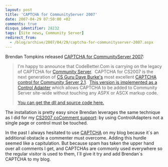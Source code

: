 ```yaml
---
layout: post
title: 'CAPTCHA for CommunityServer 2007'
date: 2007-04-29 07:50:00 +02
comments: true
disqus_identifier: 28232
tags: [Site news, Community Server]
redirect_from:
  - /blog/archive/2007/04/29/captcha-for-communityserver-2007.aspx
---
```


Brendan Tompkins released [CAPTCHA for CommunityServer 2007](http://codebetter.com/blogs/brendan.tompkins/archive/2007/04/27/captcha-for-community-server-2007.aspx):

> I'm happy to announce that CodeBetter.Com is carrying on the legacy of CAPTCHA for [Community Server](http://codebetter.com/controlpanel/blogs/www.communityserver.org).  CAPTCHA for CS2007 is the next generation of [CS Guru Dave Burke's](http://codebetter.com/controlpanel/blogs/www.dbvt.com) most excellent [CAPTCHA control for Community Server 2.1](http://dbvt.com/files/folders/addons/entry5198.aspx).  [This version is implemented as a Control Adapter](http://weblogs.asp.net/scottgu/archive/2005/12/21/asp-net-2-0-control-adapter-architecture.aspx) which allows CAPTCHA to be added to Community Server site-wide without touching any ASPX or ASCX markup code.
>
> [You can get the dll and source code here.](http://codebetter.com/files/folders/community_server_add-ons/entry162534.aspx)

The installation is pretty easy since Brendan leverages the same technique as I did for my [CS2007 coComment support](/archive/2007/04/24/cocomment-for-cs-2007-updated/): by using ControlAdapters not a single page or control must be touched.

In the past I always hesitated to use [CAPTCHA](http://en.wikipedia.org/wiki/CAPTCHA) on my blog because it´s an additional obstacle a commenter must overcome. Adding this hurdle seemed like a capitulation. But because spam has taken the upper hand over all comments I get, and CAPTCHAs are commonly used everywhere so the regular visitor is used to them, I´ll give it try and add Brendan´s CAPTCHA to my blog.

 

